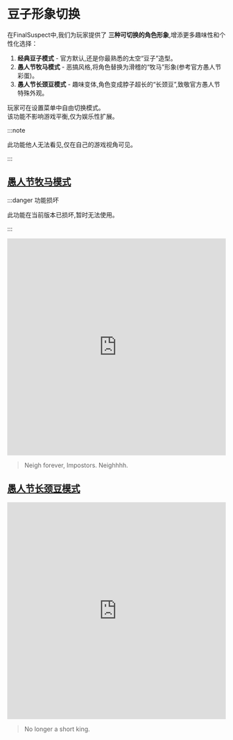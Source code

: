 # 豆子形象切换

在FinalSuspect中,我们为玩家提供了 **三种可切换的角色形象**,增添更多趣味性和个性化选择：  

1. **经典豆子模式** - 官方默认,还是你最熟悉的太空“豆子”造型。  
2. **愚人节牧马模式** - 恶搞风格,将角色替换为滑稽的“牧马”形象(参考官方愚人节彩蛋)。  
3. **愚人节长颈豆模式** - 趣味变体,角色变成脖子超长的“长颈豆”,致敬官方愚人节特殊外观。  

玩家可在设置菜单中自由切换模式。\
该功能不影响游戏平衡,仅为娱乐性扩展。

:::note

此功能他人无法看见,仅在自己的游戏视角可见。

:::

## [愚人节牧马模式](https://www.innersloth.com/april-fools-%f0%9f%90%8e-horse-mode-is-here/)

:::danger 功能损坏

此功能在当前版本已损坏,暂时无法使用。

:::

<iframe width="100%" height="500" src="https://www.youtube.com/embed/R57IVzMtYVw?si=UddfXtqWg1X4MZeU" title="YouTube video player" frameborder="0" allow="accelerometer; autoplay; clipboard-write; encrypted-media; gyroscope; picture-in-picture; web-share" referrerpolicy="strict-origin-when-cross-origin" allowfullscreen></iframe>

> Neigh forever, Impostors. Neighhhh.

## [愚人节长颈豆模式](https://www.innersloth.com/april-fools-goes-necks-gen/)

<iframe width="100%" height="500" src="https://www.youtube.com/embed/ZKM_VoNebjY?si=H8-8ZRazyHvWB4WL" title="YouTube video player" frameborder="0" allow="accelerometer; autoplay; clipboard-write; encrypted-media; gyroscope; picture-in-picture; web-share" referrerpolicy="strict-origin-when-cross-origin" allowfullscreen></iframe>

> No longer a short king.
